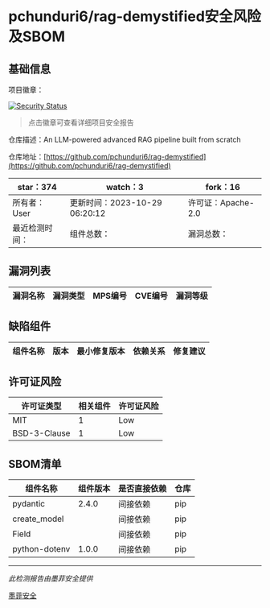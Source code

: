 # pchunduri6/rag-demystified安全风险及SBOM

## 基础信息

项目徽章：

[![Security Status](https://www.murphysec.com/platform3/v31/badge/1719062337893826560.svg)](https://www.murphysec.com/console/report/1719062337159823360/1719062337893826560)

> 点击徽章可查看详细项目安全报告

仓库描述：An LLM-powered advanced RAG pipeline built from scratch

仓库地址：[https://github.com/pchunduri6/rag-demystified](https://github.com/pchunduri6/rag-demystified)

| star：374 | watch：3 | fork：16 |
| ----------- | -------------- | ------------ |
| 所有者：User | 更新时间：2023-10-29 06:20:12 | 许可证：Apache-2.0 |
| 最近检测时间： | 组件总数： | 漏洞总数： |




## 漏洞列表

| 漏洞名称 | 漏洞类型 | MPS编号 | CVE编号 | 漏洞等级 |
| ------- | ------ | ------- | ------ | ----- |





## 缺陷组件

| 组件名称 | 版本 | 最小修复版本 | 依赖关系 | 修复建议 |
| -------- | ---- | ------------ | -------- | -------- |





## 许可证风险

| 许可证类型 | 相关组件 | 许可证风险 |
| ---------- | -------- | ---------- |
|MIT|1|Low|
|BSD-3-Clause|1|Low|




## SBOM清单

| 组件名称 | 组件版本 | 是否直接依赖 | 仓库 |
| -------- | -------- | ------------ | ---- |
|pydantic|2.4.0|间接依赖|pip|
|create_model||间接依赖|pip|
|Field||间接依赖|pip|
|python-dotenv|1.0.0|间接依赖|pip|


------

*此检测报告由墨菲安全提供*

[墨菲安全](www.murphysec.com)